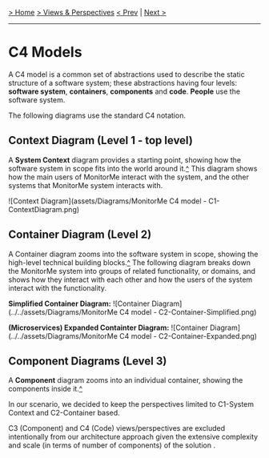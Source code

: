 [> Home](../../README.md)    [> Views & Perspectives](../README.md)
[< Prev](../scenarios/README.md)  |  [Next >](../CommunicationView/README.md)

---

# C4 Models

A C4 model is a common set of abstractions used to describe the static structure of a software system; these abstractions having four levels: **software system**, **containers**, **components** and **code**. **People** use the software system.

The following diagrams use the standard C4 notation.

## Context Diagram (Level 1 - top level)

A **System Context** diagram provides a starting point, showing how the software system in scope fits into the world around it.[^](#expl) 
This diagram shows how the main users of MonitorMe interact with the system, and the other systems that MonitorMe system interacts with.

![Context Diagram](assets/Diagrams/MonitorMe C4 model - C1-ContextDiagram.png)

## Container Diagram (Level 2)

A Container diagram zooms into the software system in scope, showing the high-level technical building blocks.[^](#exp1) The following diagram breaks down the MonitorMe system into groups of related functionality, or domains, and shows how they interact with each other and how the users of the system interact with the functionality.

**Simplified Container Diagram:**
![Container Diagram](../../assets/Diagrams/MonitorMe C4 model - C2-Container-Simplified.png)

**(Microservices) Expanded Containter Diagram:**
![Container Diagram](../../assets/Diagrams/MonitorMe C4 model - C2-Container-Expanded.png)


## Component Diagrams (Level 3)

A **Component** diagram zooms into an individual container, showing the components inside it.[^](#expl)

In our scenario, we decided to keep the perspectives limited to C1-System Context and C2-Container based.

C3 (Component) and C4 (Code) views/perspectives are excluded intentionally from our architecture approach given the extensive complexity and scale (in terms of number of components) of the solution .

